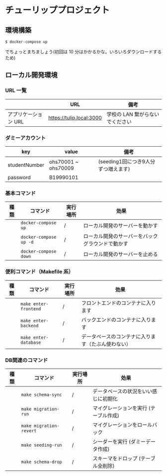 # チューリッププロジェクト

## 環境構築

```
$ docker-compose up
```

でちょっとまちましょう(初回は 10 分はかかるかな。いろいろダウンロードするため)

## ローカル開発環境

### URL 一覧

|                      | URL                                                  | 備考                            |
| -------------------- | ---------------------------------------------------- | ------------------------------- |
| アプリケーション URL | https://tulip.local:3000 | 学校の LAN 繋がらないでください |

### ダミーアカウント

| key                  | value                                                | 備考                            |
| -------------------- | ---------------------------------------------------- | ------------------------------- |
| studentNumber | ohs70001 ~ ohs70009 | (seeding1回につき9人分ずつ増えます) |
| password | B19990101 |  |


### 基本コマンド

| 種類 | コマンド               | 実行場所 | 効果                                             |
| ---- | ---------------------- | -------- | ------------------------------------------------ |
|      | `docker-compose up`    | /        | ローカル開発のサーバーを動かす                   |
|      | `docker-compose up -d` | /        | ローカル開発のサーバーをバックグラウンドで動かす |
|      | `docker-compose down`  | /        | ローカル開発のサーバーを止める                   |

### 便利コマンド（Makefile 系）

| 種類 | コマンド              | 実行場所 | 効果                                               |
| ---- | --------------------- | -------- | -------------------------------------------------- |
|      | `make enter-frontend` | /        | フロントエンドのコンテナに入ります                 |
|      | `make enter-backend`  | /        | バックエンドのコンテナに入ります                   |
|      | `make enter-database` | /        | データベースのコンテナに入ります（たぶん使わない） |

### DB関連のコマンド

| 種類 | コマンド              | 実行場所 | 効果                                               |
| ---- | ------------------------- | -------- | --------------------------------------------- |
|      | `make schema-sync`     | /        | データベースの状況をいい感じに初期化              |
|      | `make migration-run`     | /        | マイグレーションを実行 (テーブル作成)               |
|      | `make migration-revert`  | /        | マイグレーションをロールバック                 |
|      | `make seeding-run`       | /        | シーダーを実行 (ダミーデータ作成)  |
|      | `make schema-drop`       | /        | スキーマをドロップ (テーブル全削除)  |
